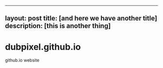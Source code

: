 
---
layout: post
title: [and here we have another title]
description: [this is another thing]
---

# dubpixel.github.io
github.io website
